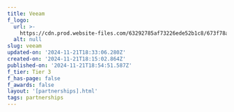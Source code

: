 ```yaml
---
title: Veeam
f_logo:
  url: >-
    https://cdn.prod.website-files.com/63292785af73226ede52b1c8/673f78a68fcfa8ed5746d775_Veeam%25201.svg
  alt: null
slug: veeam
updated-on: '2024-11-21T18:33:06.280Z'
created-on: '2024-11-21T18:15:02.864Z'
published-on: '2024-11-21T18:54:51.587Z'
f_tier: Tier 3
f_has-page: false
f_awards: false
layout: '[partnerships].html'
tags: partnerships
---
```



